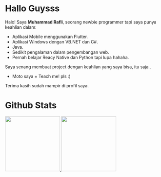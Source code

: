 # Hallo Guysss

Halo! Saya **Muhammad Rafli**, seorang newbie programmer tapi saya punya keahlian dalam:

- Aplikasi Mobile menggunakan Flutter.
- Aplikasi Windows dengan VB.NET dan C#.
- Java.
- Sedikit pengalaman dalam pengembangan web.
- Pernah belajar Reacy Native dan Python tapi lupa hahaha.

Saya senang membuat project dengan keahlian yang saya bisa, itu saja..
- Moto saya = Teach me! pls :)

Terima kasih sudah mampir di profil saya.

# Github Stats
<p align="left">
<a href="https://github.com/Rplx197">
  <img height="180em" src="https://github-readme-stats-eight-theta.vercel.app/api?username=Rplx197&show_icons=true&theme=tokyonight&include_all_commits=true&count_private=true"/>
  <img height="180em" src="https://github-readme-stats-eight-theta.vercel.app/api/top-langs/?username=Rplx197&layout=compact&layout=compact&theme=tokyonight"/>
</a>
</p>
